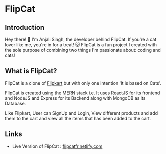 # FlipCat

## Introduction
Hey there! 👋 I'm Anjali Singh, the developer behind FlipCat. If you're a cat lover like me, you're in for a treat! 🐱 FlipCat is a fun project I created with the sole purpose of combining two things I'm passionate about: coding and cats!

## What is FlipCat?

FlipCat is a clone of [Flipkart](https://www.flipkart.com/) but with only one intention 'It is based on Cats'.

FlipCat is created using the MERN stack i.e. It uses ReactJS for its frontend and NodeJS and Express for its Backend along with MongoDB as its Database.

Like Flipkart, User can SignUp and Login, View different products and add them to the cart and view all the items that has been added to the cart.

## Links

- Live Version of FlipCat : [flipcatfr.netlify.com](https://flipcatfr.netlify.app/)
